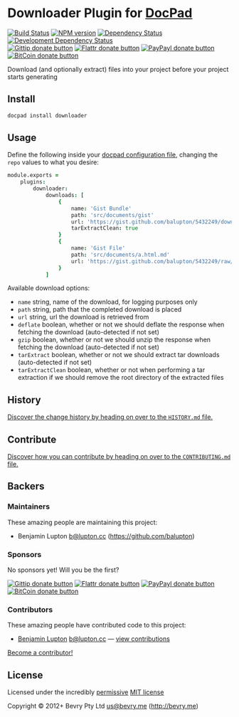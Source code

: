 # Downloader Plugin for [DocPad](http://docpad.org)

<!-- BADGES/ -->

[![Build Status](http://img.shields.io/travis-ci/docpad/docpad-plugin-downloader.png?branch=master)](http://travis-ci.org/docpad/docpad-plugin-downloader "Check this project's build status on TravisCI")
[![NPM version](http://badge.fury.io/js/docpad-plugin-downloader.png)](https://npmjs.org/package/docpad-plugin-downloader "View this project on NPM")
[![Dependency Status](https://david-dm.org/docpad/docpad-plugin-downloader.png?theme=shields.io)](https://david-dm.org/docpad/docpad-plugin-downloader)
[![Development Dependency Status](https://david-dm.org/docpad/docpad-plugin-downloader/dev-status.png?theme=shields.io)](https://david-dm.org/docpad/docpad-plugin-downloader#info=devDependencies)<br/>
[![Gittip donate button](http://img.shields.io/gittip/docpad.png)](https://www.gittip.com/docpad/ "Donate weekly to this project using Gittip")
[![Flattr donate button](http://img.shields.io/flattr/donate.png?color=yellow)](http://flattr.com/thing/344188/balupton-on-Flattr "Donate monthly to this project using Flattr")
[![PayPayl donate button](http://img.shields.io/paypal/donate.png?color=yellow)](https://www.paypal.com/cgi-bin/webscr?cmd=_s-xclick&hosted_button_id=QB8GQPZAH84N6 "Donate once-off to this project using Paypal")
[![BitCoin donate button](http://img.shields.io/bitcoin/donate.png?color=yellow)](https://coinbase.com/checkouts/9ef59f5479eec1d97d63382c9ebcb93a "Donate once-off to this project using BitCoin")

<!-- /BADGES -->


Download (and optionally extract) files into your project before your project starts generating


## Install

``` bash
docpad install downloader
```



## Usage

Define the following inside your [docpad configuration file](http://docpad.org/docs/config), changing the `repo` values to what you desire:

``` coffee
module.exports =
	plugins:
		downloader:
			downloads: [
				{
					name: 'Gist Bundle'
					path: 'src/documents/gist'
					url: 'https://gist.github.com/balupton/5432249/download'
					tarExtractClean: true
				}
				{
					name: 'Gist File'
					path: 'src/documents/a.html.md'
					url: 'https://gist.github.com/balupton/5432249/raw/1e1cd6d374d0565aaab30566ec9055219d857aec/a.html.md'
				}
			]
```

Available download options:

- `name` string, name of the download, for logging purposes only
- `path` string, path that the completed download is placed
- `url` string, url the download is retrieved from
- `deflate` boolean, whether or not we should deflate the response when fetching the download (auto-detected if not set)
- `gzip` boolean, whether or not we should unzip the response when fetching the download (auto-detected if not set)
- `tarExtract` boolean, whether or not we should extract tar downloads (auto-detected if not set)
- `tarExtractClean` boolean, whether or not when performing a tar extraction if we should remove the root directory of the extracted files


<!-- HISTORY/ -->

## History
[Discover the change history by heading on over to the `HISTORY.md` file.](https://github.com/docpad/docpad-plugin-downloader/blob/master/HISTORY.md#files)

<!-- /HISTORY -->


<!-- CONTRIBUTE/ -->

## Contribute

[Discover how you can contribute by heading on over to the `CONTRIBUTING.md` file.](https://github.com/docpad/docpad-plugin-downloader/blob/master/CONTRIBUTING.md#files)

<!-- /CONTRIBUTE -->


<!-- BACKERS/ -->

## Backers

### Maintainers

These amazing people are maintaining this project:

- Benjamin Lupton <b@lupton.cc> (https://github.com/balupton)

### Sponsors

No sponsors yet! Will you be the first?

[![Gittip donate button](http://img.shields.io/gittip/docpad.png)](https://www.gittip.com/docpad/ "Donate weekly to this project using Gittip")
[![Flattr donate button](http://img.shields.io/flattr/donate.png?color=yellow)](http://flattr.com/thing/344188/balupton-on-Flattr "Donate monthly to this project using Flattr")
[![PayPayl donate button](http://img.shields.io/paypal/donate.png?color=yellow)](https://www.paypal.com/cgi-bin/webscr?cmd=_s-xclick&hosted_button_id=QB8GQPZAH84N6 "Donate once-off to this project using Paypal")
[![BitCoin donate button](http://img.shields.io/bitcoin/donate.png?color=yellow)](https://coinbase.com/checkouts/9ef59f5479eec1d97d63382c9ebcb93a "Donate once-off to this project using BitCoin")

### Contributors

These amazing people have contributed code to this project:

- [Benjamin Lupton](https://github.com/balupton) <b@lupton.cc> — [view contributions](https://github.com/docpad/docpad-plugin-downloader/commits?author=balupton)

[Become a contributor!](https://github.com/docpad/docpad-plugin-downloader/blob/master/CONTRIBUTING.md#files)

<!-- /BACKERS -->


<!-- LICENSE/ -->

## License

Licensed under the incredibly [permissive](http://en.wikipedia.org/wiki/Permissive_free_software_licence) [MIT license](http://creativecommons.org/licenses/MIT/)

Copyright &copy; 2012+ Bevry Pty Ltd <us@bevry.me> (http://bevry.me)

<!-- /LICENSE -->


